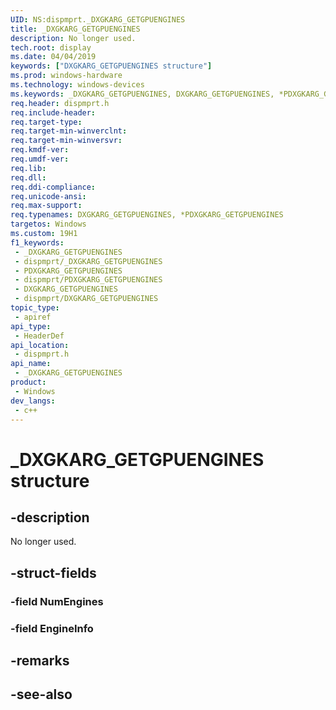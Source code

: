 ```yaml
---
UID: NS:dispmprt._DXGKARG_GETGPUENGINES
title: _DXGKARG_GETGPUENGINES
description: No longer used.
tech.root: display
ms.date: 04/04/2019
keywords: ["DXGKARG_GETGPUENGINES structure"]
ms.prod: windows-hardware
ms.technology: windows-devices
ms.keywords: _DXGKARG_GETGPUENGINES, DXGKARG_GETGPUENGINES, *PDXGKARG_GETGPUENGINES,
req.header: dispmprt.h
req.include-header: 
req.target-type: 
req.target-min-winverclnt: 
req.target-min-winversvr: 
req.kmdf-ver: 
req.umdf-ver: 
req.lib: 
req.dll: 
req.ddi-compliance: 
req.unicode-ansi: 
req.max-support: 
req.typenames: DXGKARG_GETGPUENGINES, *PDXGKARG_GETGPUENGINES
targetos: Windows
ms.custom: 19H1
f1_keywords:
 - _DXGKARG_GETGPUENGINES
 - dispmprt/_DXGKARG_GETGPUENGINES
 - PDXGKARG_GETGPUENGINES
 - dispmprt/PDXGKARG_GETGPUENGINES
 - DXGKARG_GETGPUENGINES
 - dispmprt/DXGKARG_GETGPUENGINES
topic_type:
 - apiref
api_type:
 - HeaderDef
api_location:
 - dispmprt.h
api_name:
 - _DXGKARG_GETGPUENGINES
product:
 - Windows
dev_langs:
 - c++
---
```


# _DXGKARG_GETGPUENGINES structure


## -description

No longer used.

## -struct-fields

### -field NumEngines

### -field EngineInfo

## -remarks

## -see-also

